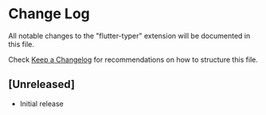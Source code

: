 # Change Log
All notable changes to the "flutter-typer" extension will be documented in this file.

Check [Keep a Changelog](http://keepachangelog.com/) for recommendations on how to structure this file.

## [Unreleased]
- Initial release